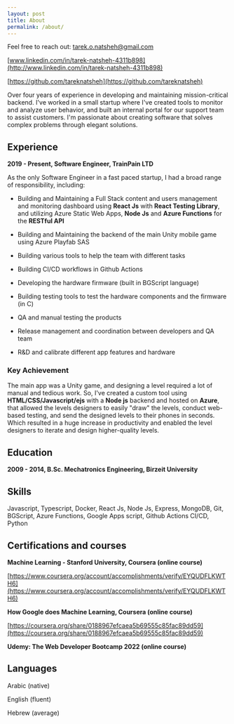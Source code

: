 ```yaml
---
layout: post
title: About
permalink: /about/
---
```



Feel free to reach out:
[tarek.o.natsheh@gmail.com](mailto:tarek.o.natsheh@gmail.com)

[www.linkedin.com/in/tarek-natsheh-4311b898](http://www.linkedin.com/in/tarek-natsheh-4311b898)

[https://github.com/tareknatsheh](https://github.com/tareknatsheh)

Over four years of experience in developing and maintaining mission-critical backend. I've worked in a small startup where I've created tools to monitor and analyze user behavior, and built an internal portal for our support team to assist customers. I'm passionate about creating software that solves complex problems through elegant solutions.


## **Experience**

**2019 - Present, Software Engineer, TrainPain LTD**

As the only Software Engineer in a  fast paced startup, I had a broad range of responsibility, including:

- Building and Maintaining a Full Stack content and users management and monitoring dashboard using **React Js** with **React Testing Library**, and utilizing Azure Static Web Apps, **Node Js** and **Azure Functions** for the **RESTful API**

- Building and Maintaining the backend of the main Unity mobile game using Azure Playfab SAS

- Building various tools to help the team with different tasks

- Building CI/CD workflows in Github Actions

- Developing the hardware firmware (built in BGScript language)

- Building testing tools to test the hardware components and the firmware (in C)

- QA and manual testing the products

- Release management and coordination between developers and QA team

- R&D and calibrate different app features and hardware


### **Key Achievement**

The main app was a Unity game, and designing a level required a lot of manual and tedious work. So, I've created a custom tool using **HTML/CSS/Javascript/ejs** with a **Node js** backend and hosted on **Azure**, that allowed the levels designers to easily "draw" the levels, conduct web-based testing, and send the designed levels to their phones in seconds. Which resulted in a huge increase in productivity and enabled the level designers to iterate and design  higher-quality levels.


## **Education**

**2009 - 2014, B.Sc. Mechatronics Engineering, Birzeit University**


## **Skills**

Javascript, Typescript, Docker, React Js, Node Js, Express, MongoDB, Git, BGScript, Azure Functions, Google Apps script, Github Actions CI/CD, Python


## **Certifications and courses**

**Machine Learning - Stanford University, Coursera (online course)**

[https://www.coursera.org/account/accomplishments/verify/EYQUDFLKWTH6](https://www.coursera.org/account/accomplishments/verify/EYQUDFLKWTH6)

**How Google does Machine Learning, Coursera (online course)**

[https://coursera.org/share/0188967efcaea5b69555c85fac89dd59](https://coursera.org/share/0188967efcaea5b69555c85fac89dd59)

**Udemy: The Web Developer Bootcamp 2022 (online course)**


## **Languages**

Arabic (native)

English (fluent)

Hebrew (average)

